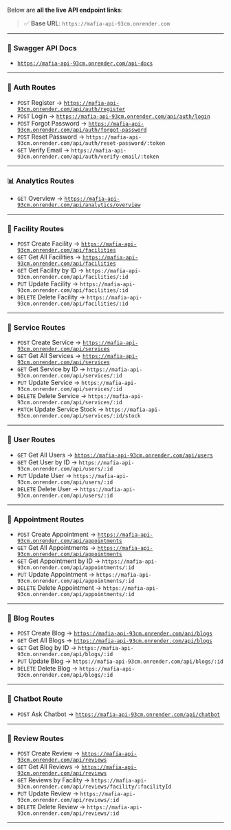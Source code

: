 Below are **all the live API endpoint links**:

> ✅ **Base URL**: `https://mafia-api-93cm.onrender.com`

---

### 📘 **Swagger API Docs**

* [`https://mafia-api-93cm.onrender.com/api-docs`](https://mafia-api-93cm.onrender.com/api-docs)

---

### 🔐 **Auth Routes**

* `POST` Register → [`https://mafia-api-93cm.onrender.com/api/auth/register`](https://mafia-api-93cm.onrender.com/api/auth/register)
* `POST` Login → [`https://mafia-api-93cm.onrender.com/api/auth/login`](https://mafia-api-93cm.onrender.com/api/auth/login)
* `POST` Forgot Password → [`https://mafia-api-93cm.onrender.com/api/auth/forgot-password`](https://mafia-api-93cm.onrender.com/api/auth/forgot-password)
* `POST` Reset Password → `https://mafia-api-93cm.onrender.com/api/auth/reset-password/:token`
* `GET` Verify Email → `https://mafia-api-93cm.onrender.com/api/auth/verify-email/:token`

---

### 📊 **Analytics Routes**

* `GET` Overview → [`https://mafia-api-93cm.onrender.com/api/analytics/overview`](https://mafia-api-93cm.onrender.com/api/analytics/overview)

---

### 🏥 **Facility Routes**

* `POST` Create Facility → [`https://mafia-api-93cm.onrender.com/api/facilities`](https://mafia-api-93cm.onrender.com/api/facilities)
* `GET` Get All Facilities → [`https://mafia-api-93cm.onrender.com/api/facilities`](https://mafia-api-93cm.onrender.com/api/facilities)
* `GET` Get Facility by ID → `https://mafia-api-93cm.onrender.com/api/facilities/:id`
* `PUT` Update Facility → `https://mafia-api-93cm.onrender.com/api/facilities/:id`
* `DELETE` Delete Facility → `https://mafia-api-93cm.onrender.com/api/facilities/:id`

---

### 💊 **Service Routes**

* `POST` Create Service → [`https://mafia-api-93cm.onrender.com/api/services`](https://mafia-api-93cm.onrender.com/api/services)
* `GET` Get All Services → [`https://mafia-api-93cm.onrender.com/api/services`](https://mafia-api-93cm.onrender.com/api/services)
* `GET` Get Service by ID → `https://mafia-api-93cm.onrender.com/api/services/:id`
* `PUT` Update Service → `https://mafia-api-93cm.onrender.com/api/services/:id`
* `DELETE` Delete Service → `https://mafia-api-93cm.onrender.com/api/services/:id`
* `PATCH` Update Service Stock → `https://mafia-api-93cm.onrender.com/api/services/:id/stock`

---

### 👤 **User Routes**

* `GET` Get All Users → [`https://mafia-api-93cm.onrender.com/api/users`](https://mafia-api-93cm.onrender.com/api/users)
* `GET` Get User by ID → `https://mafia-api-93cm.onrender.com/api/users/:id`
* `PUT` Update User → `https://mafia-api-93cm.onrender.com/api/users/:id`
* `DELETE` Delete User → `https://mafia-api-93cm.onrender.com/api/users/:id`

---

### 📅 **Appointment Routes**

* `POST` Create Appointment → [`https://mafia-api-93cm.onrender.com/api/appointments`](https://mafia-api-93cm.onrender.com/api/appointments)
* `GET` Get All Appointments → [`https://mafia-api-93cm.onrender.com/api/appointments`](https://mafia-api-93cm.onrender.com/api/appointments)
* `GET` Get Appointment by ID → `https://mafia-api-93cm.onrender.com/api/appointments/:id`
* `PUT` Update Appointment → `https://mafia-api-93cm.onrender.com/api/appointments/:id`
* `DELETE` Delete Appointment → `https://mafia-api-93cm.onrender.com/api/appointments/:id`

---

### 📝 **Blog Routes**

* `POST` Create Blog → [`https://mafia-api-93cm.onrender.com/api/blogs`](https://mafia-api-93cm.onrender.com/api/blogs)
* `GET` Get All Blogs → [`https://mafia-api-93cm.onrender.com/api/blogs`](https://mafia-api-93cm.onrender.com/api/blogs)
* `GET` Get Blog by ID → `https://mafia-api-93cm.onrender.com/api/blogs/:id`
* `PUT` Update Blog → `https://mafia-api-93cm.onrender.com/api/blogs/:id`
* `DELETE` Delete Blog → `https://mafia-api-93cm.onrender.com/api/blogs/:id`

---

### 💬 **Chatbot Route**

* `POST` Ask Chatbot → [`https://mafia-api-93cm.onrender.com/api/chatbot`](https://mafia-api-93cm.onrender.com/api/chatbot)

---

### 🌟 **Review Routes**

* `POST` Create Review → [`https://mafia-api-93cm.onrender.com/api/reviews`](https://mafia-api-93cm.onrender.com/api/reviews)
* `GET` Get All Reviews → [`https://mafia-api-93cm.onrender.com/api/reviews`](https://mafia-api-93cm.onrender.com/api/reviews)
* `GET` Reviews by Facility → `https://mafia-api-93cm.onrender.com/api/reviews/facility/:facilityId`
* `PUT` Update Review → `https://mafia-api-93cm.onrender.com/api/reviews/:id`
* `DELETE` Delete Review → `https://mafia-api-93cm.onrender.com/api/reviews/:id`

---